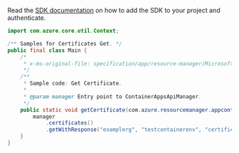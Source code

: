 Read the [SDK documentation](https://github.com/Azure/azure-sdk-for-java/blob/azure-resourcemanager-appcontainers_1.0.0-beta.2/sdk/appcontainers/azure-resourcemanager-appcontainers/README.md) on how to add the SDK to your project and authenticate.

```java
import com.azure.core.util.Context;

/** Samples for Certificates Get. */
public final class Main {
    /*
     * x-ms-original-file: specification/app/resource-manager/Microsoft.App/stable/2022-03-01/examples/Certificate_Get.json
     */
    /**
     * Sample code: Get Certificate.
     *
     * @param manager Entry point to ContainerAppsApiManager.
     */
    public static void getCertificate(com.azure.resourcemanager.appcontainers.ContainerAppsApiManager manager) {
        manager
            .certificates()
            .getWithResponse("examplerg", "testcontainerenv", "certificate-firendly-name", Context.NONE);
    }
}
```
